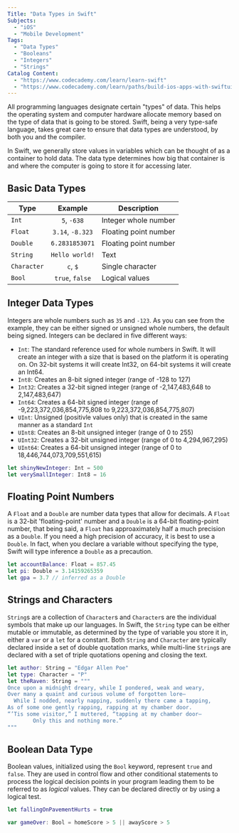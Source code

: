 ```yaml
---
Title: "Data Types in Swift"
Subjects:
  - "iOS"
  - "Mobile Development"
Tags:
  - "Data Types"
  - "Booleans"
  - "Integers"
  - "Strings"
Catalog Content:
  - "https://www.codecademy.com/learn/learn-swift"
  - "https://www.codecademy.com/learn/paths/build-ios-apps-with-swiftui"
---
```


All programming languages designate certain "types" of data. This helps the operating system and computer hardware allocate memory based on the type of data that is going to be stored. Swift, being a very type-safe language, takes great care to ensure that data types are understood, by both you and the compiler. 

In Swift, we generally store values in variables which can be thought of as a container to hold data. The data type determines how big that container is and where the computer is going to store it for accessing later.

## Basic Data Types

| Type        | Example          | Description           |
| ----------- | :--------------: | --------------------- |
| `Int`       | `5`, `-638`      | Integer whole number  |
| `Float`     | `3.14`, `-8.323` | Floating point number |
| `Double`    | `6.2831853071`   | Floating point number |
| `String`    | `Hello world!`   | Text                  |
| `Character` | `c`, `$`         | Single character      |
| `Bool`      | `true`, `false`  | Logical values        |

## Integer Data Types

Integers are whole numbers such as `35` and `-123`. As you can see from the example, they can be either signed or unsigned whole numbers, the default being signed. Integers can be declared in five different ways:

- `Int`: The standard reference used for whole numbers in Swift. It will create an integer with a size that is based on the platform it is operating on. On 32-bit systems it will create Int32, on 64-bit systems it will create an Int64.
- `Int8`: Creates an 8-bit signed integer (range of -128 to 127)
- `Int32`: Creates a 32-bit signed integer (range of -2,147,483,648 to 2,147,483,647)
- `Int64`: Creates a 64-bit signed integer (range of -9,223,372,036,854,775,808 to 9,223,372,036,854,775,807)
- `UInt`: Unsigned (positivle values only) that is created in the same manner as a standard `Int`
- `UInt8`: Creates an 8-bit unsigned integer (range of 0 to 255)
- `UInt32`: Creates a 32-bit unsigned integer (range of 0 to 4,294,967,295)
- `UInt64`: Creates a 64-bit unsigned integer (range of 0 to 18,446,744,073,709,551,615)

```swift
let shinyNewInteger: Int = 500
let verySmallInteger: Int8 = 16
```

## Floating Point Numbers

A `Float` and a `Double` are number data types that allow for decimals. A `Float` is a 32-bit 'floating-point' number and a `Double` is a 64-bit floating-point number, that being said, a `Float` has approaximately half a much precision as a `Double`. If you need a high precision of accuracy, it is best to use a `Double`. In fact, when you declare a variable without specifying the type, Swift will type inference a `Double` as a precaution.

```swift
let accountBalance: Float = 857.45
let pi: Double = 3.14159265359
let gpa = 3.7 // inferred as a Double
```

## Strings and Characters

`String`s are a collection of `Character`s and `Character`s are the individual symbols that make up our languages. In Swift, the `String` type can be either mutable or immutable, as determined by the type of variable you store it in, either a `var` or a `let` for a constant. Both `String` and `Character` are typically declared inside a set of double quotation marks, while multi-line `String`s are declared with a set of triple quotations opening and closing the text.

<!--
Swift Markdown does not support multi-line strings in just generic Chrome, I'm not sure why. It looks fine in Author, so I'm not sure what formatting the SWE have used on the Codecademy site but hopefully it is also applied to the Codepedia site or else this won't work as intended. There are some languages that Markdown supports like this, we'll have to play with it when it begins to get published.
-->

```swift
let author: String = "Edgar Allen Poe"
let type: Character = "P"
let theRaven: String = """
Once upon a midnight dreary, while I pondered, weak and weary,
Over many a quaint and curious volume of forgotten lore—
  While I nodded, nearly napping, suddenly there came a tapping,
As of some one gently rapping, rapping at my chamber door.
“’Tis some visitor,” I muttered, “tapping at my chamber door—
        Only this and nothing more.”
"""
```

## Boolean Data Type

Boolean values, initialized using the `Bool` keyword, represent `true` and `false`. They are used in control flow and other conditional statements to process the logical decision points in your program leading them to be referred to as *logical* values. They can be declared directly or by using a logical test.

```swift
let fallingOnPavementHurts = true

var gameOver: Bool = homeScore > 5 || awayScore > 5
```
